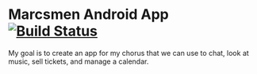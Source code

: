 # Marcsmen Android App [![Build Status](https://travis-ci.org/carlic578/marcsmen_android.svg?branch=dev)](https://travis-ci.org/carlic578/marcsmen_android)
My goal is to create an app for my chorus that we can use to chat, look at music, sell tickets, and manage a calendar.
